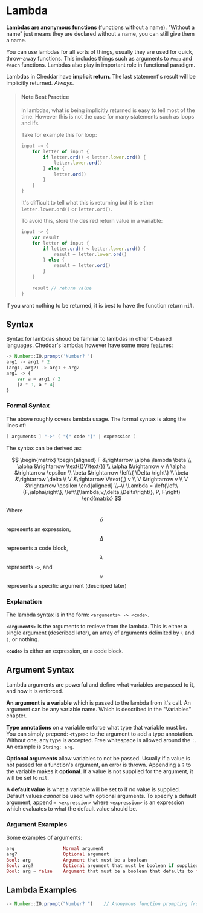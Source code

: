 # Lambda
**Lambdas are anonymous functions** (functions without a name). "Without a name" just means they are declared without a name, you can still give them a name.

You can use lambdas for all sorts of things, usually they are used for quick, throw-away functions. This includes things such as arguments to `#map` and `#each` functions. Lambdas also play in important role in functional paradigm.

Lambdas in Cheddar have **implicit return**. The last statement's result will be implicitly returned. _Always_. 

> #### **Note** Best Practice
>
> In lambdas, what is being implicitly returned is easy to tell most of the time. 
> However this is not the case for many statements such as loops and ifs.
>
> Take for example this for loop:
>
> ```js
> input -> {
>     for letter of input {
>         if letter.ord() < letter.lower.ord() {
>             letter.lower.ord()
>         } else {
>             letter.ord()
>         }
>     }
> }
> ```
> It's difficult to tell what this is returning but it is either `letter.lower.ord()` or `letter.ord()`.
>
> To avoid this, store the desired return value in a variable:
> ```js
> input -> {
>     var result
>     for letter of input {
>         if letter.ord() < letter.lower.ord() {
>             result = letter.lower.ord()
>         } else {
>             result = letter.ord()
>         }
>     }
>     
>     result // return value
> }
> ```

If you want nothing to be returned, it is best to have the function return `nil`.

## Syntax
Syntax for lambdas shoud be familiar to lambdas in other C-based languages. Cheddar's lambdas however have some more features:

```js
-> Number::IO.prompt('Number? ')
arg1 -> arg1 * 2
(arg1, arg2) -> arg1 + arg2
arg1 -> {
    var a = arg1 / 2
    [a * 3, a * 4]
}
```

### Formal Syntax

The above roughly covers lambda usage. The formal syntax is along the lines of:

```c
[ arguments ] "->" ( "{" code "}" | expression )
```

The syntax can be derived as:

$$
\begin{matrix}
\begin{aligned}
F &\rightarrow \alpha \lambda \beta \\
\alpha &\rightarrow \text{(}V\text{)} \\
\alpha &\rightarrow v \\
\alpha &\rightarrow \epsilon \\
\beta &\rightarrow \left\{ \Delta \right\} \\
\beta &\rightarrow \delta \\
V &\rightarrow V\text{,} v \\
V &\rightarrow v \\
V &\rightarrow \epsilon
\end{aligned}
\\~\\
\Lambda = \left(\left\{F,\alpha\right\}, \left\{\lambda,v,\delta,\Delta\right\}, P, F\right)
\end{matrix}
$$

Where $$\delta$$ represents an expression, $$\Delta$$ represents a code block, $$\lambda$$ represents `->`, and $$v$$ represents a specific argument (descriped later)

### Explanation
The lambda syntax is in the form: `<arguments> -> <code>`.

**`<arguments>`** is the arguments to recieve from the lambda. This is either a single argument (described later), an array of arguments delimited by `(` and `)`, or nothing.

**`<code>`** is either an expression, or a code block.

## Argument Syntax
Lambda arguments are powerful and define what variables are passed to it, and how it is enforced. 

**An argument is a variable** which is passed to the lambda from it's call. An argument can be any variable name. Which is described in the "Variables" chapter.

**Type annotations** on a variable enforce what type that variable must be. You can simply prepend: `<type>:` to the argument to add a type annotation. Without one, any type is accepted. Free whitespace is allowed around the `:`. An example is `String: arg`.

**Optional arguments** allow variables to not be passed. Usually if a value is not passed for a function's argument, an error is thrown. Appending a `?` to the variable makes it **optional**. If a value is not supplied for the argument, it will be set to `nil`.

A **default value** is what a variable will be set to if no value is supplied. Default values _cannot_ be used with optional arguments. To specify a default argument, append `= <expression>` where `<expression>` is an expression which evaluates to what the default value should be.

### Argument Examples
Some examples of arguments:

```elixir
arg                  Normal argument
arg?                 Optional argument
Bool: arg            Argument that must be a boolean
Bool: arg?           Optional argument that must be boolean if supplied
Bool: arg = false    Argument that must be a boolean that defaults to false
```

## Lambda Examples

```js
-> Number::IO.prompt("Number? ")    // Anonymous function prompting from user
```